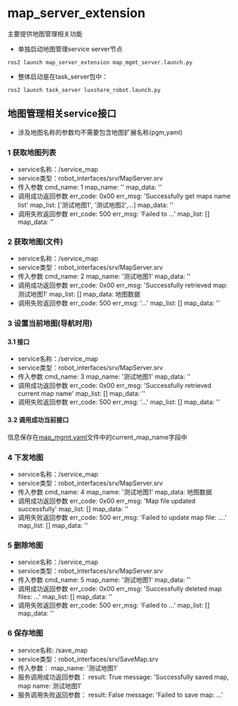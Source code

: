 # map_server_extension
主要提供地图管理相关功能

- 单独启动地图管理service server节点

```bashrc
ros2 launch map_server_extension map_mgmt_server.launch.py
```
- 整体启动是在task_server包中：
```bashrc
ros2 launch task_server luxshare_robot.launch.py
```

## 地图管理相关service接口

- 涉及地图名称的参数均不需要包含地图扩展名称(pgm,yaml)

### 1 获取地图列表
- service名称：/service_map
- service类型：robot_interfaces/srv/MapServer.srv
- 传入参数
  cmd_name: 1
  map_name: ''
  map_data: ''
- 调用成功返回参数
  err_code: 0x00
  err_msg: 'Successfully get maps name list'
  map_list: ['测试地图1', '测试地图2',...]
  map_data: ''
- 调用失败返回参数
  err_code: 500
  err_msg: 'Failed to ...'
  map_list: []
  map_data: ’’

### 2 获取地图(文件)
- service名称：/service_map
- service类型：robot_interfaces/srv/MapServer.srv
- 传入参数
  cmd_name: 2
  map_name: '测试地图1'
  map_data: ''
- 调用成功返回参数
  err_code: 0x00
  err_msg: 'Successfully retrieved map: 测试地图1'
  map_list: []
  map_data: 地图数据
- 调用失败返回参数
  err_code: 500
  err_msg: '...'
  map_list: []
  map_data: ''

### 3 设置当前地图(导航时用)
#### 3.1 接口
- service名称：/service_map
- service类型：robot_interfaces/srv/MapServer.srv
- 传入参数
  cmd_name: 3
  map_name: '测试地图1'
  map_data: ''
- 调用成功返回参数
  err_code: 0x00
  err_msg: 'Successfully retrieved current map name'
  map_list: []
  map_data: ''
- 调用失败返回参数
  err_code: 500
  err_msg: '...'
  map_list: []
  map_data: ''

#### 3.2 调用成功当前接口
信息保存在[map_mgmt.yaml](./params/map_mgmt.yaml)文件中的current_map_name字段中

### 4 下发地图
- service名称：/service_map
- service类型：robot_interfaces/srv/MapServer.srv
- 传入参数
  cmd_name: 4
  map_name: '测试地图1'
  map_data: 地图数据
- 调用成功返回参数
  err_code: 0x00
  err_msg: 'Map file updated successfully'
  map_list: []
  map_data: ''
- 调用失败返回参数
  err_code: 500
  err_msg: 'Failed to update map file: ....'
  map_list: []
  map_data: ''

### 5 删除地图
- service名称：/service_map
- service类型：robot_interfaces/srv/MapServer.srv
- 传入参数
  cmd_name: 5
  map_name: '测试地图1'
  map_data: ''
- 调用成功返回参数
  err_code: 0x00
  err_msg: 'Successfully deleted map files: ...'
  map_list: []
  map_data: ''
- 调用失败返回参数
  err_code: 500
  err_msg: 'Failed to ...'
  map_list: []
  map_data: ''

### 6 保存地图
- service名称: /save_map
- service类型：robot_interfaces/srv/SaveMap.srv
- 传入参数：
  map_name: '测试地图1'
- 服务调用成功返回参数：
  result: True
  message: 'Successfully saved map, map name: 测试地图1'
- 服务调用失败返回参数：
  result: False
  message: 'Failed to save map: ...'
